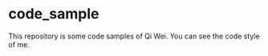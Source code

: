 code_sample
===========
This repository is some code samples of Qi Wei. You can see the code style of me.
